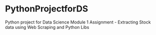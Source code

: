# PythonProjectforDS
Python project for Data Science Module 1 Assignment - Extracting Stock data using Web Scraping and Python Libs
